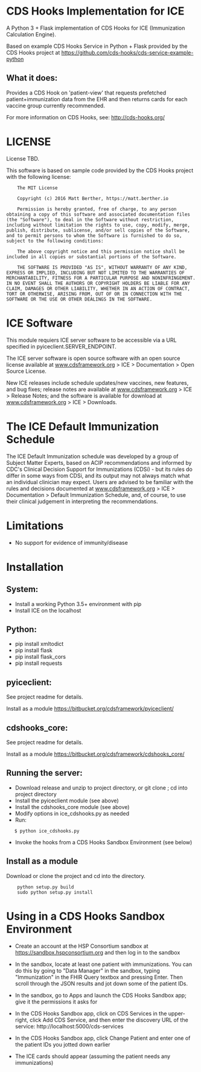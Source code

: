 CDS Hooks Implementation for ICE
================================

A Python 3 + Flask implementation of CDS Hooks for ICE (Immunization
Calculation Engine).

Based on example CDS Hooks Service in Python + Flask provided by the
CDS Hooks project at
https://github.com/cds-hooks/cds-service-example-python

What it does:
-------------

Provides a CDS Hook on 'patient-view' that requests prefetched
patient+immunization data from the EHR and then returns cards for each
vaccine group currently recommended.

For more information on CDS Hooks, see: http://cds-hooks.org/

LICENSE
=======

License TBD.

This software is based on sample code provided by the CDS Hooks
project with the following license:

```
    The MIT License
    
    Copyright (c) 2016 Matt Berther, https://matt.berther.io
    
    Permission is hereby granted, free of charge, to any person obtaining a copy of this software and associated documentation files (the "Software"), to deal in the Software without restriction, including without limitation the rights to use, copy, modify, merge, publish, distribute, sublicense, and/or sell copies of the Software, and to permit persons to whom the Software is furnished to do so, subject to the following conditions:
    
    The above copyright notice and this permission notice shall be included in all copies or substantial portions of the Software.
    
    THE SOFTWARE IS PROVIDED "AS IS", WITHOUT WARRANTY OF ANY KIND, EXPRESS OR IMPLIED, INCLUDING BUT NOT LIMITED TO THE WARRANTIES OF MERCHANTABILITY, FITNESS FOR A PARTICULAR PURPOSE AND NONINFRINGEMENT. IN NO EVENT SHALL THE AUTHORS OR COPYRIGHT HOLDERS BE LIABLE FOR ANY CLAIM, DAMAGES OR OTHER LIABILITY, WHETHER IN AN ACTION OF CONTRACT, TORT OR OTHERWISE, ARISING FROM, OUT OF OR IN CONNECTION WITH THE SOFTWARE OR THE USE OR OTHER DEALINGS IN THE SOFTWARE.
```

ICE Software
============

This module requiers ICE server software to be accessible via a URL
specified in pyiceclient.SERVER_ENDPOINT.

The ICE server software is open source software with an open source
license available at www.cdsframework.org > ICE > Documentation > Open
Source License.

New ICE releases include schedule updates/new vaccines, new features,
and bug fixes; release notes are available at www.cdsframework.org >
ICE > Release Notes; and the software is available for download at
www.cdsframework.org > ICE > Downloads. 


The ICE Default Immunization Schedule
=====================================

The ICE Default Immunization schedule was developed by a group of
Subject Matter Experts, based on ACIP recommendations and informed by
CDC's Clinical Decision Support for Immunizations (CDSi) - but its
rules do differ in some ways from CDSi, and its output may not always
match what an individual clinician may expect. Users are advised to be
familiar with the rules and decisions documented at
www.cdsframework.org > ICE > Documentation > Default Immunization
Schedule, and, of course, to use their clinical judgement in
interpreting the recommendations.

Limitations
===========

* No support for evidence of immunity/disease


Installation
============

System:
-------

* Install a working Python 3.5+ environment with pip
* Install ICE on the localhost

Python:
-------

* pip install xmltodict
* pip install flask
* pip install flask_cors
* pip install requests

pyiceclient:
------------

See project readme for details.

Install as a module https://bitbucket.org/cdsframework/pyiceclient/

cdshooks_core:
------------

See project readme for details.

Install as a module https://bitbucket.org/cdsframework/cdshooks_core/

Running the server:
-------------

* Download release and unzip to project directory, or git clone <project url>; cd into project directory
* Install the pyiceclient module (see above)
* Install the cdshooks_core module (see above)
* Modify options in ice_cdshooks.py as needed
* Run:

```
   $ python ice_cdshooks.py
```

* Invoke the hooks from a CDS Hooks Sandbox Environment (see below)

Install as a module
-------------------

Download or clone the project and cd into the directory.

```
    python setup.py build
    sudo python setup.py install
```

Using in a CDS Hooks Sandbox Environment
========================================

* Create an account at the HSP Consortium sandbox at https://sandbox.hspconsortium.org and then log in to the sandbox

* In the sandbox, locate at least one patient with immunizations. You can do this by going to "Data Manager" in the sandbox, typing "Immunization" in the FHIR Query textbox and pressing Enter. Then scroll through the JSON results and jot down some of the patient IDs.

* In the sandbox, go to Apps and launch the CDS Hooks Sandbox app; give it the permissions it asks for

* In the CDS Hooks Sandbox app, click on CDS Services in the upper-right, click Add CDS Service, and then enter the discovery URL of the service: http://localhost:5000/cds-services

* In the CDS Hooks Sandbox app, click Change Patient and enter one of the patient IDs you jotted down earlier

* The ICE cards should appear (assuming the patient needs any immunizations)
